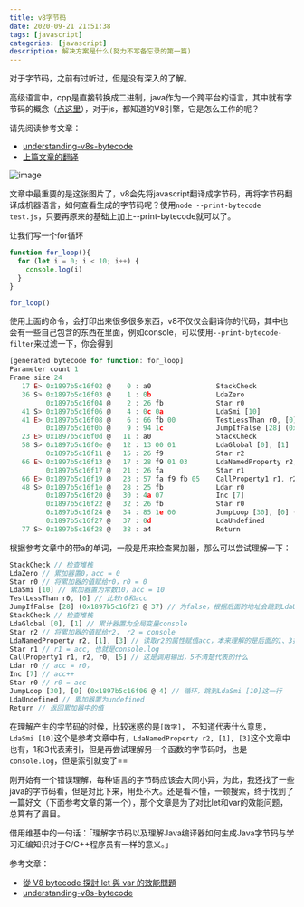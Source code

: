 ```yaml
---
title: v8字节码
date: 2020-09-21 21:51:38
tags: [javascript]
categories: [javascript]
description: 解决方案是什么(努力不写备忘录的第一篇)
---
```


对于字节码，之前有过听过，但是没有深入的了解。

高级语言中，cpp是直接转换成二进制，java作为一个跨平台的语言，其中就有字节码的概念（[点这里](https://zh.wikipedia.org/wiki/Java_bytecode)），对于js，都知道的V8引擎，它是怎么工作的呢？

请先阅读参考文章：
* [understanding-v8s-bytecode](https://medium.com/dailyjs/understanding-v8s-bytecode-317d46c94775)
* [上篇文章的翻译](https://zhuanlan.zhihu.com/p/28590489)

![image](https://res.cloudinary.com/dwudaridr/image/upload/v1602136975/blog/v8s-bytecode.png)

文章中最重要的是这张图片了，v8会先将javascript翻译成字节码，再将字节码翻译成机器语言，如何查看生成的字节码呢？使用`node --print-bytecode test.js`，只要再原来的基础上加上--print-bytecode就可以了。

让我们写一个for循环
```js
function for_loop(){
  for (let i = 0; i < 10; i++) {
    console.log(i)
  }
}

for_loop()
```
使用上面的命令，会打印出来很多很多东西，v8不仅仅会翻译你的代码，其中也会有一些自己包含的东西在里面，例如console，可以使用`--print-bytecode-filter`来过滤一下，你会得到

```js
[generated bytecode for function: for_loop]
Parameter count 1
Frame size 24
   17 E> 0x1897b5c16f02 @    0 : a0                StackCheck
   36 S> 0x1897b5c16f03 @    1 : 0b                LdaZero
         0x1897b5c16f04 @    2 : 26 fb             Star r0
   41 S> 0x1897b5c16f06 @    4 : 0c 0a             LdaSmi [10]
   41 E> 0x1897b5c16f08 @    6 : 66 fb 00          TestLessThan r0, [0]
         0x1897b5c16f0b @    9 : 94 1c             JumpIfFalse [28] (0x1897b5c16f27 @ 37)
   23 E> 0x1897b5c16f0d @   11 : a0                StackCheck
   58 S> 0x1897b5c16f0e @   12 : 13 00 01          LdaGlobal [0], [1]
         0x1897b5c16f11 @   15 : 26 f9             Star r2
   66 E> 0x1897b5c16f13 @   17 : 28 f9 01 03       LdaNamedProperty r2, [1], [3]
         0x1897b5c16f17 @   21 : 26 fa             Star r1
   66 E> 0x1897b5c16f19 @   23 : 57 fa f9 fb 05    CallProperty1 r1, r2, r0, [5]
   48 S> 0x1897b5c16f1e @   28 : 25 fb             Ldar r0
         0x1897b5c16f20 @   30 : 4a 07             Inc [7]
         0x1897b5c16f22 @   32 : 26 fb             Star r0
         0x1897b5c16f24 @   34 : 85 1e 00          JumpLoop [30], [0] (0x1897b5c16f06 @ 4)
         0x1897b5c16f27 @   37 : 0d                LdaUndefined
   77 S> 0x1897b5c16f28 @   38 : a4                Return
```

根据参考文章中的带a的单词，一般是用来检查累加器，那么可以尝试理解一下：
```js
StackCheck // 检查堆栈
LdaZero // 累加器置0，acc = 0
Star r0 // 将累加器的值赋给r0，r0 = 0
LdaSmi [10] // 累加器置为常数10，acc = 10
TestLessThan r0, [0] // 比较r0和acc
JumpIfFalse [28] (0x1897b5c16f27 @ 37) // 为false，根据后面的地址会跳到LdaUndefined这一行
StackCheck // 检查堆栈
LdaGlobal [0], [1] // 累计器置为全局变量console
Star r2 // 将累加器的值赋给r2， r2 = console
LdaNamedProperty r2, [1], [3] // 读取r2的属性赋值acc，本来理解的是后面的1、3指的是.log，log，但是我试了其他的字节码，这个指针会变，所以这一块我也不是奔清楚
Star r1 // r1 = acc, 也就是console.log
CallProperty1 r1, r2, r0, [5] // 这是调用输出，5不清楚代表的什么
Ldar r0 // acc = r0，
Inc [7] // acc++
Star r0 // r0 = acc
JumpLoop [30], [0] (0x1897b5c16f06 @ 4) // 循环，跳到LdaSmi [10]这一行
LdaUndefined // 累加器置为undefined
Return // 返回累加器中的值
```

在理解产生的字节码的时候，比较迷惑的是`[数字]`， 不知道代表什么意思，`LdaSmi [10]`这个是参考文章中有，`LdaNamedProperty r2, [1], [3]`这个文章中也有，1和3代表索引，但是再尝试理解另一个函数的字节码时，也是`console.log`，但是索引就变了==

刚开始有一个错误理解，每种语言的字节码应该会大同小异，为此，我还找了一些java的字节码看，但是对比下来，用处不大。还是看不懂，一顿搜索，终于找到了一篇好文（下面参考文章的第一个），那个文章是为了对比let和var的效能问题，总算有了眉目。

借用维基中的一句话：「理解字节码以及理解Java编译器如何生成Java字节码与学习汇编知识对于C/C++程序员有一样的意义。」

参考文章：
* [從 V8 bytecode 探討 let 與 var 的效能問題](https://blog.huli.tw/2020/02/20/let-vs-var-bytecode/)
* [understanding-v8s-bytecode](https://medium.com/dailyjs/understanding-v8s-bytecode-317d46c94775)

